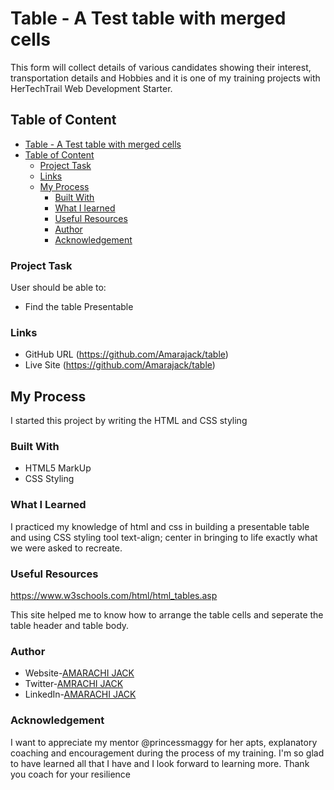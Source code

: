 # Table - A Test table with merged cells

This form will collect details of various candidates showing their interest, transportation details and Hobbies and it is one of my training projects with HerTechTrail Web Development Starter.

## Table of Content

- [Table - A Test table with merged cells](#table---atest-table-with-merged-cells)
- [Table of Content](#table-of-content)
    - [Project Task](#project-task)
    - [Links](#links)
    - [My Process](#my-Process)
        - [Built With](#built-with)
        - [What I learned](#what-i-learned)
        - [Useful Resources](#useful-resources)
        - [Author](#Author)
        - [Acknowledgement](#acknowledgement)

### Project Task

User should be able to:
- Find the table Presentable


### Links

- GitHub URL (https://github.com/Amarajack/table)
- Live Site (https://github.com/Amarajack/table)

## My Process

I started this project by writing the HTML and CSS styling 

### Built With

- HTML5 MarkUp
- CSS Styling

### What I Learned

I practiced my knowledge of html and css in building a presentable table and using CSS styling tool text-align; center in bringing to life exactly what we were asked to recreate.


### Useful Resources
https://www.w3schools.com/html/html_tables.asp

This site helped me to know how to arrange the table cells and seperate the table header and table body.

### Author
- Website-[AMARACHI JACK](https://github.com/Amarajack)
- Twitter-[AMRACHI JACK](https://twitter.com/jack_amarachi?s=11&t=_gnPp8gyM3vnOkgAHDhUxg)
- LinkedIn-[AMARACHI JACK](https://www.linkedin.com/in/amarachi-jack-654680165)

### Acknowledgement

I want to appreciate my mentor @princessmaggy for her apts, explanatory coaching and encouragement during the process of my training. I'm so glad to have learned all that I have and I look forward to learning more. Thank you coach for your resilience